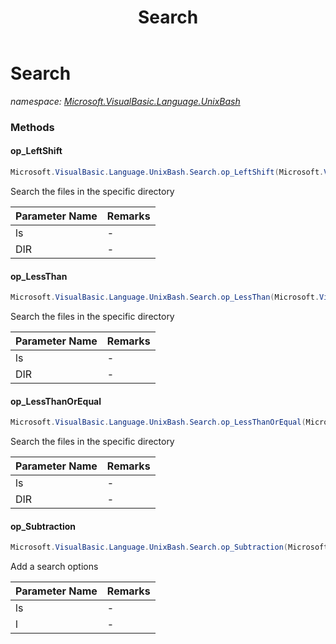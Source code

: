 ﻿---
title: Search
---

# Search
_namespace: [Microsoft.VisualBasic.Language.UnixBash](N-Microsoft.VisualBasic.Language.UnixBash.html)_



### Methods

#### op_LeftShift
```csharp
Microsoft.VisualBasic.Language.UnixBash.Search.op_LeftShift(Microsoft.VisualBasic.Language.UnixBash.Search,System.Int32)
```
Search the files in the specific directory

|Parameter Name|Remarks|
|--------------|-------|
|ls|-|
|DIR|-|


#### op_LessThan
```csharp
Microsoft.VisualBasic.Language.UnixBash.Search.op_LessThan(Microsoft.VisualBasic.Language.UnixBash.Search,System.String)
```
Search the files in the specific directory

|Parameter Name|Remarks|
|--------------|-------|
|ls|-|
|DIR|-|


#### op_LessThanOrEqual
```csharp
Microsoft.VisualBasic.Language.UnixBash.Search.op_LessThanOrEqual(Microsoft.VisualBasic.Language.UnixBash.Search,System.String)
```
Search the files in the specific directory

|Parameter Name|Remarks|
|--------------|-------|
|ls|-|
|DIR|-|


#### op_Subtraction
```csharp
Microsoft.VisualBasic.Language.UnixBash.Search.op_Subtraction(Microsoft.VisualBasic.Language.UnixBash.Search,Microsoft.VisualBasic.Language.UnixBash.SearchOpt)
```
Add a search options

|Parameter Name|Remarks|
|--------------|-------|
|ls|-|
|l|-|





